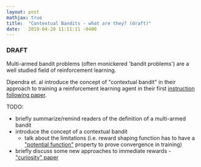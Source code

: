 ```yaml
---
layout: post
mathjax: true
title:  "Contextual Bandits - what are they? (draft)"
date:   2019-04-20 11:11:11 -0400
---
```

### DRAFT

Multi-armed bandit problems (often monickered 'bandit problems') are a well studied field of reinforcement learning. 

Dipendra et. al introduce the concept of "contextual bandit" in their approach to training a reinforcement learning agent in their first [instruction following paper][dipendra-contextual-bandit]. 

TODO:
- briefly summarize/remind readers of the definition of a multi-armed bandit
- introduce the concept of a contextual bandit
    - talk about the limitations (i.e. reward shaping function has to have a ["potential function"][reward-shaping-potential] property to prove convergence in training)
- briefly discuss some new approaches to immediate rewards - ["curiosity" paper][curiosity]

[dipendra-contextual-bandit]: https://arxiv.org/pdf/1704.08795.pdfi
[reward-shaping-potential]: http://cseweb.ucsd.edu/~ewiewior/03principled.pdf
[curiosity]: https://arxiv.org/pdf/1705.05363.pdf
